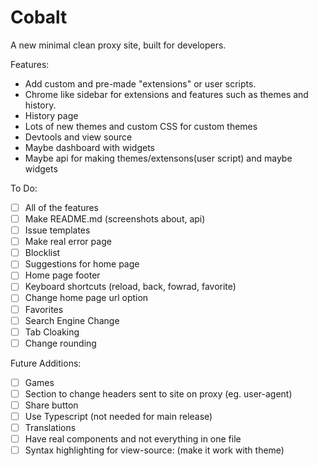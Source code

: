 # Cobalt
A new minimal clean proxy site, built for developers.

Features:
- Add custom and pre-made "extensions" or user scripts.
- Chrome like sidebar for extensions and features such as themes and history.
- History page
- Lots of new themes and custom CSS for custom themes
- Devtools and view source
- Maybe dashboard with widgets
- Maybe api for making themes/extensons(user script) and maybe widgets

To Do:
- [ ] All of the features
- [ ] Make README.md (screenshots about, api)
- [ ] Issue templates
- [ ] Make real error page
- [ ] Blocklist
- [ ] Suggestions for home page
- [ ] Home page footer
- [ ] Keyboard shortcuts (reload, back, fowrad, favorite)
- [ ] Change home page url option
- [ ] Favorites
- [ ] Search Engine Change
- [ ] Tab Cloaking
- [ ] Change rounding

Future Additions:
- [ ] Games
- [ ] Section to change headers sent to site on proxy (eg. user-agent)
- [ ] Share button
- [ ] Use Typescript (not needed for main release)
- [ ] Translations
- [ ] Have real components and not everything in one file
- [ ] Syntax highlighting for view-source: (make it work with theme)